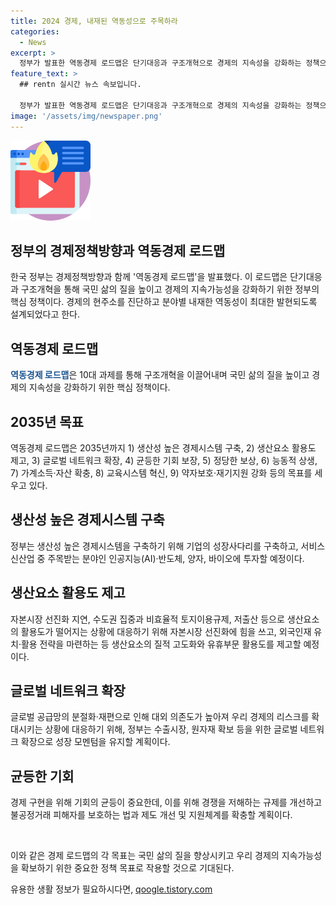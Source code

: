 ```yaml
---
title: 2024 경제, 내재된 역동성으로 주목하라
categories:
  - News
excerpt: >
  정부가 발표한 역동경제 로드맵은 단기대응과 구조개혁으로 경제의 지속성을 강화하는 정책으로, 성장과 사회이동성이 선순환하는 경제를 구현하기 위해 10대 과제를 담고 있다. 주요 내용은 생산성 향상, 생산요소 활용도 제고, 글로벌 네트워크 확장, 공정한 기회 보장, 정당한 보상, 능동적 상생, 가계소득·자산 확충, 교육시스템 혁신, 약자보호·재기지원 강화 등이다. 혁신생태계 강화와 사회안전망, 소득 분배 개선을 통해 국민 삶의 질을 제고하고 지속가능성을 강화하겠다는 방침이다. (정책브리핑 기사 요약)
feature_text: >
  ## rentn 실시간 뉴스 속보입니다.

  정부가 발표한 역동경제 로드맵은 단기대응과 구조개혁으로 경제의 지속성을 강화하는 정책으로, 성장과 사회이동성이 선순환하는 경제를 구현하기 위해 10대 과제를 담고 있다. 주요 내용은 생산성 향상, 생산요소 활용도 제고, 글로벌 네트워크 확장, 공정한 기회 보장, 정당한 보상, 능동적 상생, 가계소득·자산 확충, 교육시스템 혁신, 약자보호·재기지원 강화 등이다. 혁신생태계 강화와 사회안전망, 소득 분배 개선을 통해 국민 삶의 질을 제고하고 지속가능성을 강화하겠다는 방침이다. (정책브리핑 기사 요약)
image: '/assets/img/newspaper.png'
---
```


<p><img src="/assets/img/news.png" alt="rentncar 속보" /></p>

<h2 data-ke-size="size26">정부의 경제정책방향과 역동경제 로드맵</h2>

<p>한국 정부는 경제정책방향과 함께 '역동경제 로드맵'을 발표했다. 이 로드맵은 단기대응과 구조개혁을 통해 국민 삶의 질을 높이고 경제의 지속가능성을 강화하기 위한 정부의 핵심 정책이다. 경제의 현주소를 진단하고 분야별 내재한 역동성이 최대한 발현되도록 설계되었다고 한다.</p>

<h2 data-ke-size="size24">역동경제 로드맵</h2>

<p><b><span style="color: #1a5490;">역동경제 로드맵</span></b>은 10대 과제를 통해 구조개혁을 이끌어내며 국민 삶의 질을 높이고 경제의 지속성을 강화하기 위한 핵심 정책이다.</p>

<h2 data-ke-size="size24">2035년 목표</h2>

<p>역동경제 로드맵은 2035년까지 1) 생산성 높은 경제시스템 구축, 2) 생산요소 활용도 제고, 3) 글로벌 네트워크 확장, 4) 균등한 기회 보장, 5) 정당한 보상, 6) 능동적 상생, 7) 가계소득·자산 확충, 8) 교육시스템 혁신, 9) 약자보호·재기지원 강화 등의 목표를 세우고 있다.</p>

<h2 data-ke-size="size24">생산성 높은 경제시스템 구축</h2>

<p>정부는 생산성 높은 경제시스템을 구축하기 위해 기업의 성장사다리를 구축하고, 서비스 신산업 중 주목받는 분야인 인공지능(AI)·반도체, 양자, 바이오에 투자할 예정이다.</p>

<h2 data-ke-size="size24">생산요소 활용도 제고</h2>

<p>자본시장 선진화 지연, 수도권 집중과 비효율적 토지이용규제, 저출산 등으로 생산요소의 활용도가 떨어지는 상황에 대응하기 위해 자본시장 선진화에 힘을 쓰고, 외국인재 유치·활용 전략을 마련하는 등 생산요소의 질적 고도화와 유휴부문 활용도를 제고할 예정이다.</p>

<h2 data-ke-size="size24">글로벌 네트워크 확장</h2>

<p>글로벌 공급망의 분절화·재편으로 인해 대외 의존도가 높아져 우리 경제의 리스크를 확대시키는 상황에 대응하기 위해, 정부는 수출시장, 원자재 확보 등을 위한 글로벌 네트워크 확장으로 성장 모멘텀을 유지할 계획이다.</p>

<h2 data-ke-size="size24">균등한 기회</h2>

<p>경제 구현을 위해 기회의 균등이 중요한데, 이를 위해 경쟁을 저해하는 규제를 개선하고 불공정거래 피해자를 보호하는 법과 제도 개선 및 지원체계를 확충할 계획이다.</p>

<p data-ke-size="size16">&nbsp;</p>

<p>이와 같은 경제 로드맵의 각 목표는 국민 삶의 질을 향상시키고 우리 경제의 지속가능성을 확보하기 위한 중요한 정책 목표로 작용할 것으로 기대된다.</p>
유용한 생활 정보가 필요하시다면, <a href="https://qoogle.tistory.com" rel="dofollow">qoogle.tistory.com</a>


